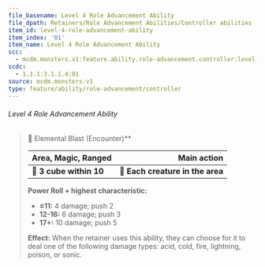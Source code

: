 ```yaml
---
file_basename: Level 4 Role Advancement Ability
file_dpath: Retainers/Role Advancement Abilities/Controller abilities
item_id: level-4-role-advancement-ability
item_index: '01'
item_name: Level 4 Role Advancement Ability
scc:
  - mcdm.monsters.v1:feature.ability.role-advancement.controller:level-4-role-advancement-ability
scdc:
  - 1.1.1:3.1.1.4:01
source: mcdm.monsters.v1
type: feature/ability/role-advancement/controller
---
```


###### Level 4 Role Advancement Ability

<!-- -->
> 🔳 Elemental Blast (Encounter)\*\*
>
> | **Area, Magic, Ranged** |                  **Main action** |
> | ----------------------- | -------------------------------: |
> | **📏 3 cube within 10** | **🎯 Each creature in the area** |
>
> **Power Roll + highest characteristic:**
>
> - **≤11:** 4 damage; push 2
> - **12-16:** 6 damage; push 3
> - **17+:** 10 damage; push 5
>
> **Effect:** When the retainer uses this ability, they can choose for it to deal one of the following damage types: acid, cold, fire, lightning, poison, or sonic.
